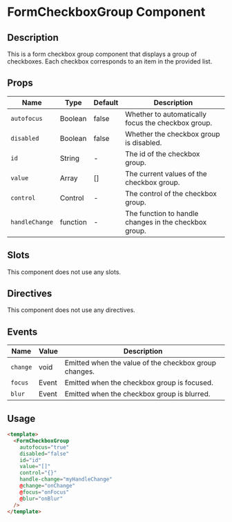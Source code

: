 # FormCheckboxGroup Component

## Description

This is a form checkbox group component that displays a group of checkboxes.
Each checkbox corresponds to an item in the provided list.

## Props

| Name | Type | Default | Description |
| ---- | ---- | ------- | ----------- |
| `autofocus` | Boolean | false | Whether to automatically focus the checkbox group. |
| `disabled` | Boolean | false | Whether the checkbox group is disabled. |
| `id` | String | - | The id of the checkbox group. |
| `value` | Array | [] | The current values of the checkbox group. |
| `control` | Control | - | The control of the checkbox group. |
| `handleChange` | function | - | The function to handle changes in the checkbox group. |

## Slots

This component does not use any slots.

## Directives

This component does not use any directives.

## Events

| Name | Value | Description |
| ---- | ----- | ----------- |
| `change` | void | Emitted when the value of the checkbox group changes. |
| `focus` | Event | Emitted when the checkbox group is focused. |
| `blur` | Event | Emitted when the checkbox group is blurred. |

## Usage

```html
<template>
  <FormCheckboxGroup
    autofocus="true"
    disabled="false"
    id="id"
    value="[]"
    control="{}"
    handle-change="myHandleChange"
    @change="onChange"
    @focus="onFocus"
    @blur="onBlur"
  />
</template>
```
